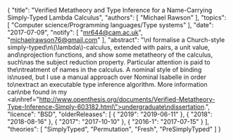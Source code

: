 {
    "title": "Verified Metatheory and Type Inference for a Name-Carrying Simply-Typed Lambda Calculus",
    "authors": [
        "Michael Rawson"
    ],
    "topics": [
        "Computer science/Programming languages/Type systems"
    ],
    "date": "2017-07-09",
    "notify": [
        "mr644@cam.ac.uk",
        "michaelrawson76@gmail.com"
    ],
    "abstract": "\nI formalise a Church-style simply-typed\n\\(\\lambda\\)-calculus, extended with pairs, a unit value, and\nprojection functions, and show some metatheory of the calculus, such\nas the subject reduction property. Particular attention is paid to the\ntreatment of names in the calculus. A nominal style of binding is\nused, but I use a manual approach over Nominal Isabelle in order to\nextract an executable type inference algorithm. More information can\nbe found in my <a\nhref=\"http://www.openthesis.org/documents/Verified-Metatheory-Type-Inference-Simply-603182.html\">undergraduate\ndissertation</a>.",
    "licence": "BSD",
    "olderReleases": [
        {
            "2019": "2019-06-11"
        },
        {
            "2018": "2018-08-16"
        },
        {
            "2017": "2017-10-10"
        },
        {
            "2016-1": "2017-07-15"
        }
    ],
    "theories": [
        "SimplyTyped",
        "Permutation",
        "Fresh",
        "PreSimplyTyped"
    ]
}